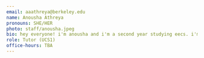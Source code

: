 ```yaml
---
email: aaathreya@berkeley.edu
name: Anousha Athreya
pronouns: SHE/HER
photo: staff/anousha.jpeg
bio: hey everyone! i'm anousha and i'm a second year studying eecs. i'm a fan of mystery movies and detective shows so let me know if you have any recs!
role: Tutor (UCS1)
office-hours: TBA
---
```

